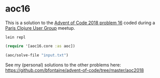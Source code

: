 # aoc16

This is a solution to the [Advent of Code 2018 problem 16][aoc] coded during a
[Paris Clojure User Group][meetup] meetup.

[aoc]: https://adventofcode.com/2018/day/16
[meetup]: https://www.meetup.com/Paris-Clojure-User-Group/

```
lein repl
```

```clojure
(require '[aoc16.core :as aoc])

(aoc/solve-file "input.txt")
```

See my (personal) solutions to the other problems here: https://github.com/bfontaine/advent-of-code/tree/master/aoc2018
